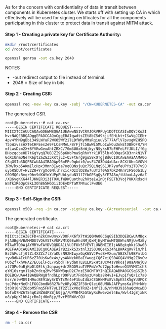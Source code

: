 As for the concern with confidentiality of data in transit between components in Kubernetes cluster. We starts off with setting up CA in which effectively will be used for signing certificates for all the components participating in this cluster to protect data in transit against MITM attack.

#### Step 1 - Creating a private key for Certificate Authority:
```sh
mkdir /root/certificates
cd /root/certificates
```
```sh
openssl genrsa -out ca.key 2048
```
NOTES
- -out redirect output to file instead of terminal.
- 2048 = Size of key in bits

#### Step 2 -  Creating CSR:
```sh
openssl req -new -key ca.key -subj "/CN=KUBERNETES-CA" -out ca.csr
```
The generated CSR.
```
root@kubernetes:~# cat ca.csr 
-----BEGIN CERTIFICATE REQUEST-----
MIICXTCCAUUCAQAwGDEWMBQGA1UEAwwNS1VCRVJORVRFUy1DQTCCASIwDQYJKoZI
hvcNAQEBBQADggEPADCCAQoCggEBAIqwdtsZEt8bZ5d9kjifEHikt+ISwVgJIEb+
4pv4YhM9gBbi349LWYuF2WXO5Wf2ilLDfWRyMMsRqiuuVST77AflV7pvxgWZH5PQ
T5pWxvssAXTeCHFEes2e9FLCsNMeL/8rFjTc5BwWiGMLoIwkOu3okEtOBkOFR/YN
mfLwsDzm2X+8YVRwGexAhtZRXC/70m3U0x8nWjky/NSyksR7bFHFeLFfJKLI/fGg
DHozgcbe0D7tGgYyqQ7UBJZI96p6WoPna9gRhvYrk1RT5lb+6O9qaSKB3rnkN1VT
GdXIUnmDNerK6ptZaZGZ3XKtjLz+Q5Ft6rg9gu58xOTgjBdGCIUCAwEAAaAAMA0G
CSqGSIb3DQEBCwUAA4IBAQAp96mEPs9qbdi0/xsF4703D44xUAcr8CXfUhsGVOVH
3RW/kxp5AKmIlcHpx3Mnn3Iwqa7oqOQNsjuQc75QLNqS61JM7yufeUPYs2TD7vS0
uybRSbUT+Hv2Z8+Y/gXc0Nllhrxic/OzIlD28w7uUTzf0AS7bK24KnYzF56Ob1Ly
C0OMQGzBmqr9hv9dXWYnYUPpPUbLyduN31l7YbGPSgQy3YE7A3o/tUUuxLAyz6aZ
/XQ6ygKKG44lJKNER3i3jT0XLfWDWCuothu2hXte1wInDjFSETb3VojPUKXRdscH
WaTkzR6QpC8kL3OhB65HGQiiIDEyDPTaM7M4uclFwUEG
-----END CERTIFICATE REQUEST-----
```
#### Step 3 - Self-Sign the CSR:
```sh
openssl x509 -req -in ca.csr -signkey ca.key -CAcreateserial  -out ca.crt -days 90
```
The generated certificate.
```
root@kubernetes:~# cat ca.crt
-----BEGIN CERTIFICATE-----
MIICtzCCAZ8CFD+nZkCmwUmyxVDOF/K6fX7tWiQ0MA0GCSqGSIb3DQEBCwUAMBgx
FjAUBgNVBAMMDUtVQkVSTkVURVMtQ0EwHhcNMjQxMjEyMTAwMTQ0WhcNMjUwMzEy
MTAwMTQ0WjAYMRYwFAYDVQQDDA1LVUJFUk5FVEVTLUNBMIIBIjANBgkqhkiG9w0B
AQEFAAOCAQ8AMIIBCgKCAQEAirB22xkS3xtnl32SOJ8QeKS34hLBWAkgRv7im/hi
Ez2AFuLfj0tZi4XZZc7lZ/aKUsN9ZHIwyxGqK65VJPvsB+VXum/GBZkfk9BPmlbG
+ywBdN4IcUR6zZ70UsKw0x4v/ysWNNzkHBaIYwugjCQ67eiQS04GQ4VH9g2Z8vCw
PObZf7xhVHAZ7ECG1lFcL/vSbdTTHydaOTL81LKSxHtsUcV4sV8kosj98aAMejOB
xt7QPu0aBjKpDtQElkj3qnpag+dr2BGG9iuTVFPmVv7o72ppIoHeueQ3VVMZ1chS
eYM16srqm1lpkZndcq2MvP5DkW3quD2C7nzE5OCMF0YIhQIDAQABMA0GCSqGSIb3
DQEBCwUAA4IBAQBRWg8fndhLprD9PVut7FmbhyzU4obs8R4vI+EJvpIfyQ/ic7a0
hzr/nlwMD91H9ucBE91Wy8rDYTcMn4eF1buIdAzCEGHkMFx8Vs0pKSlK5gYUUFQZ
teJPdq+NeGh1FGGCbmdN6R27NPz0RyOQZIF38rQlei68UM8NJAFPymsKa1PH+kWe
5tDRj8n7ZBdpM5Fmg5FHT7yLIT2ZlZxVOqTRUZ+1NfjIu6/nhMUJ9i6haQqWxwDD
NofoO7HZ6TS4qKiNZWdPZBjb0jg//UPMB4R5GtWyRxRw6vzel4Ew/Wvl4Ig8jxNR
o8/pKpX1hH4jcBmJjd6nRjy/5vrPSRWVzCQU
-----END CERTIFICATE-----
```
#### Step 4 - Remove the CSR
```sh
rm -f ca.csr
```
